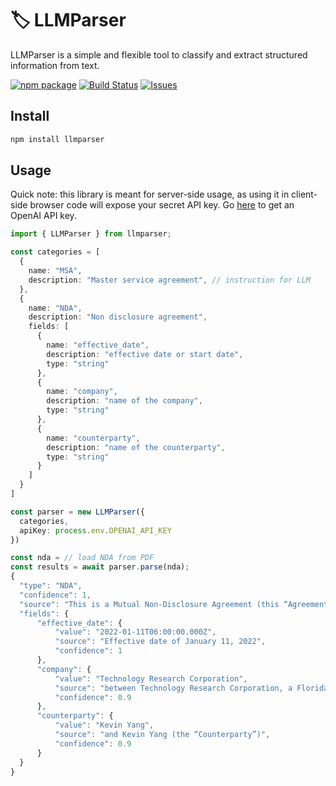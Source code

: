 # 🏷 LLMParser

LLMParser is a simple and flexible tool to classify and extract structured information from text.

[![npm package][npm-img]][npm-url]
[![Build Status][build-img]][build-url]
[![Issues][issues-img]][issues-url]

## Install

```bash
npm install llmparser
```

## Usage

Quick note: this library is meant for server-side usage, as using it in client-side browser code will expose your secret API key. Go [here](https://platform.openai.com/docs/api-reference/authentication) to get an OpenAI API key.

```ts
import { LLMParser } from llmparser;

const categories = [
  {
    name: "MSA",
    description: "Master service agreement", // instruction for LLM
  },
  {
    name: "NDA",
    description: "Non disclosure agreement",
    fields: [
      {
        name: "effective_date",
        description: "effective date or start date",
        type: "string"
      },
      {
        name: "company",
        description: "name of the company",
        type: "string"
      },
      {
        name: "counterparty",
        description: "name of the counterparty",
        type: "string"
      }
    ]
  }
]

const parser = new LLMParser({
  categories,
  apiKey: process.env.OPENAI_API_KEY
})

const nda = // load NDA from PDF
const results = await parser.parse(nda);
{
  "type": "NDA",
  "confidence": 1,
  "source": "This is a Mutual Non-Disclosure Agreement (this “Agreement”), effective as of the date stated below (the “Effective Date”), between Technology Research Corporation, a Florida corporation (the “Company”), and Kevin Yang (the “Counterparty”).",
  "fields": {
      "effective_date": {
          "value": "2022-01-11T06:00:00.000Z",
          "source": "Effective date of January 11, 2022",
          "confidence": 1
      },
      "company": {
          "value": "Technology Research Corporation",
          "source": "between Technology Research Corporation, a Florida corporation",
          "confidence": 0.9
      },
      "counterparty": {
          "value": "Kevin Yang",
          "source": "and Kevin Yang (the “Counterparty”)",
          "confidence": 0.9
      }
  }
}
```

[build-img]:https://github.com/kyang6/llmparser/actions/workflows/release.yml/badge.svg
[build-url]:https://github.com/kyang6/llmparser/actions/workflows/release.yml
[npm-img]:https://img.shields.io/npm/v/llmparser
[npm-url]:https://www.npmjs.com/package/llmparser
[issues-img]:https://img.shields.io/github/issues/ryansonshine/llmparser
[issues-url]:https://github.com/kyang6/llmparser/issues
